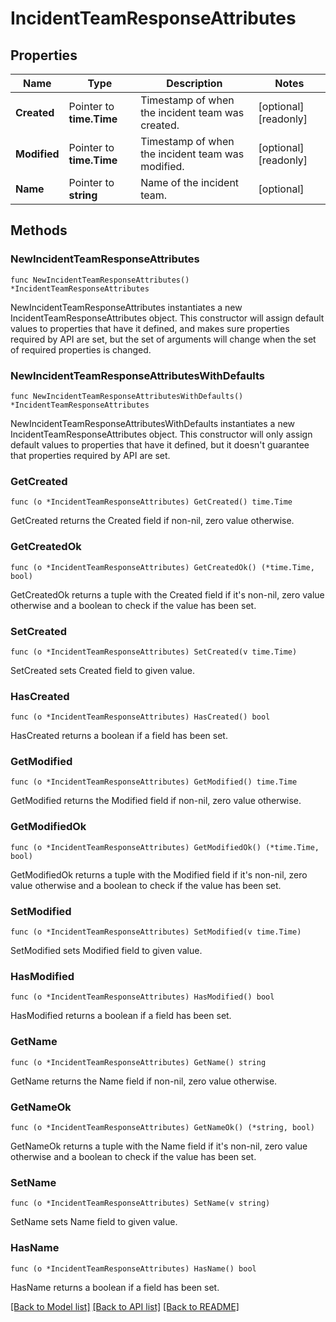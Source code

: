 # IncidentTeamResponseAttributes

## Properties

Name | Type | Description | Notes
---- | ---- | ----------- | ------
**Created** | Pointer to **time.Time** | Timestamp of when the incident team was created. | [optional] [readonly] 
**Modified** | Pointer to **time.Time** | Timestamp of when the incident team was modified. | [optional] [readonly] 
**Name** | Pointer to **string** | Name of the incident team. | [optional] 

## Methods

### NewIncidentTeamResponseAttributes

`func NewIncidentTeamResponseAttributes() *IncidentTeamResponseAttributes`

NewIncidentTeamResponseAttributes instantiates a new IncidentTeamResponseAttributes object.
This constructor will assign default values to properties that have it defined,
and makes sure properties required by API are set, but the set of arguments
will change when the set of required properties is changed.

### NewIncidentTeamResponseAttributesWithDefaults

`func NewIncidentTeamResponseAttributesWithDefaults() *IncidentTeamResponseAttributes`

NewIncidentTeamResponseAttributesWithDefaults instantiates a new IncidentTeamResponseAttributes object.
This constructor will only assign default values to properties that have it defined,
but it doesn't guarantee that properties required by API are set.

### GetCreated

`func (o *IncidentTeamResponseAttributes) GetCreated() time.Time`

GetCreated returns the Created field if non-nil, zero value otherwise.

### GetCreatedOk

`func (o *IncidentTeamResponseAttributes) GetCreatedOk() (*time.Time, bool)`

GetCreatedOk returns a tuple with the Created field if it's non-nil, zero value otherwise
and a boolean to check if the value has been set.

### SetCreated

`func (o *IncidentTeamResponseAttributes) SetCreated(v time.Time)`

SetCreated sets Created field to given value.

### HasCreated

`func (o *IncidentTeamResponseAttributes) HasCreated() bool`

HasCreated returns a boolean if a field has been set.

### GetModified

`func (o *IncidentTeamResponseAttributes) GetModified() time.Time`

GetModified returns the Modified field if non-nil, zero value otherwise.

### GetModifiedOk

`func (o *IncidentTeamResponseAttributes) GetModifiedOk() (*time.Time, bool)`

GetModifiedOk returns a tuple with the Modified field if it's non-nil, zero value otherwise
and a boolean to check if the value has been set.

### SetModified

`func (o *IncidentTeamResponseAttributes) SetModified(v time.Time)`

SetModified sets Modified field to given value.

### HasModified

`func (o *IncidentTeamResponseAttributes) HasModified() bool`

HasModified returns a boolean if a field has been set.

### GetName

`func (o *IncidentTeamResponseAttributes) GetName() string`

GetName returns the Name field if non-nil, zero value otherwise.

### GetNameOk

`func (o *IncidentTeamResponseAttributes) GetNameOk() (*string, bool)`

GetNameOk returns a tuple with the Name field if it's non-nil, zero value otherwise
and a boolean to check if the value has been set.

### SetName

`func (o *IncidentTeamResponseAttributes) SetName(v string)`

SetName sets Name field to given value.

### HasName

`func (o *IncidentTeamResponseAttributes) HasName() bool`

HasName returns a boolean if a field has been set.


[[Back to Model list]](../README.md#documentation-for-models) [[Back to API list]](../README.md#documentation-for-api-endpoints) [[Back to README]](../README.md)


